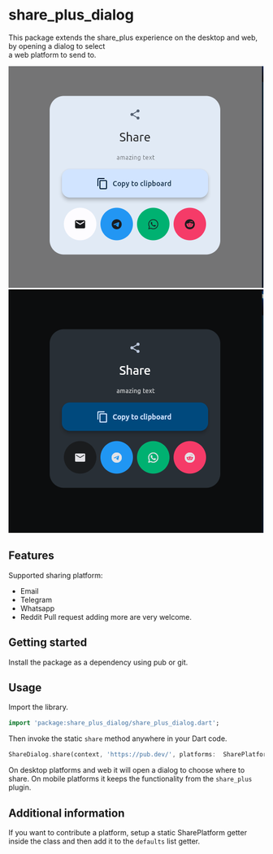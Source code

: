
# share_plus_dialog

This package extends the share_plus experience on the desktop and web, by opening a dialog to select  
a web platform to send to.

![Screeshot](https://github.com/2-5-perceivers/share_plus_dialog/raw/main/images/Screenshot%20from%202022-07-30%2000-57-10.png)
![Screenshot 2](https://github.com/2-5-perceivers/share_plus_dialog/raw/main/images/Screenshot%20from%202022-07-30%2000-58-21.png)

## Features

Supported sharing platform:
* Email
* Telegram
* Whatsapp
* Reddit
  Pull request adding more are very welcome.

## Getting started

Install the package as a dependency using pub or git.

## Usage
Import the library.

```dart
import 'package:share_plus_dialog/share_plus_dialog.dart';
```

Then invoke the static  `share`  method anywhere in your Dart code.

```dart
ShareDialog.share(context, 'https://pub.dev/', platforms:  SharePlatform.defaults, isUrl: true);
```
On desktop platforms and web it will open a dialog to choose where to share. On mobile platforms it keeps the functionality from the 	`share_plus` plugin.


## Additional information

If you want to contribute a platform, setup a static SharePlatform getter inside the class and then add it to the  `defaults` list getter.